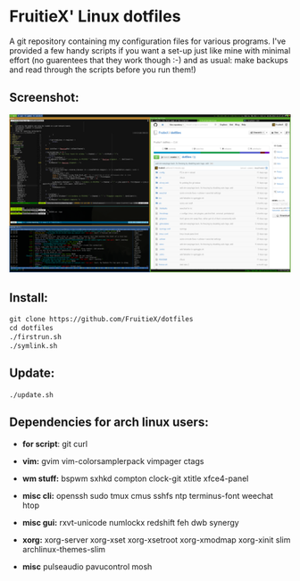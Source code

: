 FruitieX' Linux dotfiles
========================
A git repository containing my configuration files for various programs. I've
provided a few handy scripts if you want a set-up just like mine with minimal
effort (no guarentees that they work though :-) and as usual: make backups and
read through the scripts before you run them!)

Screenshot:
-----------
![Screenshot](/screenshot.png "Screenshot of config in action")

Install:
--------

	git clone https://github.com/FruitieX/dotfiles
	cd dotfiles
	./firstrun.sh
	./symlink.sh

Update:
-------

	./update.sh

Dependencies for arch linux users:
----------------------------------
* **for script**:
	git curl

* **vim:**
	gvim vim-colorsamplerpack vimpager ctags

* **wm stuff:**
	bspwm sxhkd compton clock-git xtitle xfce4-panel

* **misc cli:**
	openssh sudo tmux cmus sshfs ntp terminus-font weechat htop

* **misc gui:**
	rxvt-unicode numlockx redshift feh dwb synergy

* **xorg:**
	xorg-server xorg-xset xorg-xsetroot xorg-xmodmap xorg-xinit slim archlinux-themes-slim

* **misc**
	pulseaudio pavucontrol mosh
